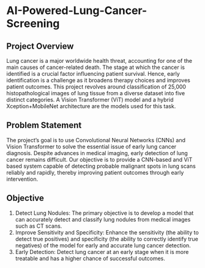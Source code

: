 # AI-Powered-Lung-Cancer-Screening

## Project Overview
Lung cancer is a major worldwide health threat, accounting for one of the main causes of cancer-related death. The stage at which the cancer is identified is a crucial factor influencing patient survival. Hence, early identification is a challenge as it broadens therapy choices and improves patient outcomes. This project revolves around classification of 25,000 histopathological images of lung tissue from a diverse dataset into five distinct categories. A Vision Transformer (ViT) model and a hybrid Xception+MobileNet architecture are the models used for this task.

## Problem Statement
The project’s goal is to use Convolutional Neural Networks (CNNs) and Vision Transformer to solve the essential issue of early lung cancer diagnosis. Despite advances in medical imaging, early detection of lung cancer remains difficult. Our objective is to provide a CNN-based and ViT based system capable of detecting probable malignant spots in lung scans reliably and rapidly, thereby improving patient outcomes through
early intervention.

## Objective
1. Detect Lung Nodules: The primary objective is to develop a model that can accurately detect and classify lung nodules from medical images such as CT scans.
2. Improve Sensitivity and Specificity: Enhance the sensitivity (the ability to detect true positives) and specificity (the ability to correctly identify true negatives) of the model for early and accurate lung cancer detection.
3. Early Detection: Detect lung cancer at an early stage when it is more treatable and has a higher chance of successful outcomes.
